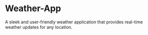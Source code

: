 # Weather-App
A sleek and user-friendly weather application that provides real-time weather updates for any location.
